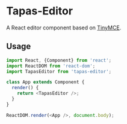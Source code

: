 Tapas-Editor
===

A React editor component based on [TinyMCE](https://www.tinymce.com).

Usage
---
``` javascript
import React, {Component} from 'react';
import ReactDOM from 'react-dom';
import TapasEditor from 'tapas-editor';

class App extends Component {
  render() {
    return <TapasEditor />;
  }
}

ReactDOM.render(<App />, document.body);
```
